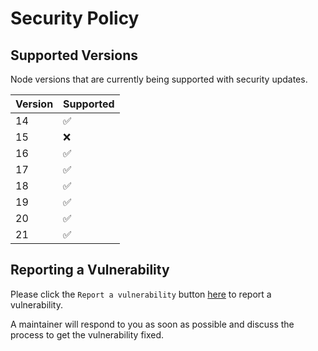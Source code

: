 # Security Policy

## Supported Versions

Node versions that are currently being supported with security updates.

| Version | Supported          |
| ------- | ------------------ |
| 14      | :white_check_mark: |
| 15      | :x:                |
| 16      | :white_check_mark: |
| 17      | :white_check_mark: |
| 18      | :white_check_mark: |
| 19      | :white_check_mark: |
| 20      | :white_check_mark: |
| 21      | :white_check_mark: |

## Reporting a Vulnerability

Please click the `Report a vulnerability` button [here](https://github.com/procore-oss/js-sdk/security) to report a vulnerability.

A maintainer will respond to you as soon as possible and discuss the process to get the vulnerability fixed.
